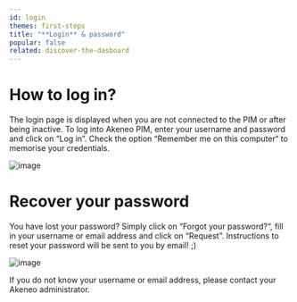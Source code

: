 ```yaml
---
id: login
themes: first-steps
title: "**Login** & password"
popular: false
related: discover-the-dasboard
---
```


# How to log in?

The login page is displayed when you are not connected to the PIM or after being inactive.
To log into Akeneo PIM, enter your username and password and click on “Log in”. Check the option “Remember me on this computer“ to memorise your credentials.

![image](../img/Login1.png)

# Recover your password

You have lost your password? Simply click on “Forgot your password?“, fill in your username or email address and click on “Request”. Instructions to reset your password will be sent to you by email! ;)

![image](../img/RecoverPassword.png)

If you do not know your username or email address, please contact your Akeneo administrator.
